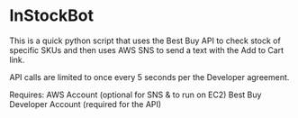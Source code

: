 # InStockBot
This is a quick python script that uses the Best Buy API to check stock of specific SKUs and then uses AWS SNS to send a text with the Add to Cart link.

API calls are limited to once every 5 seconds per the Developer agreement.

Requires:
AWS Account (optional for SNS & to run on EC2)
Best Buy Developer Account (required for the API)
